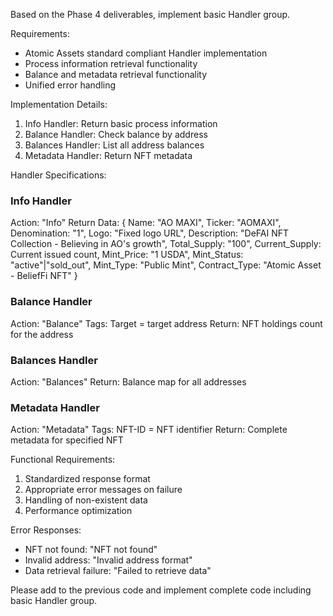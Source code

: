 Based on the Phase 4 deliverables, implement basic Handler group.

Requirements:

- Atomic Assets standard compliant Handler implementation
- Process information retrieval functionality
- Balance and metadata retrieval functionality
- Unified error handling

Implementation Details:

1. Info Handler: Return basic process information
2. Balance Handler: Check balance by address
3. Balances Handler: List all address balances
4. Metadata Handler: Return NFT metadata

Handler Specifications:

### Info Handler

Action: "Info"
Return Data:
{
Name: "AO MAXI",
Ticker: "AOMAXI",
Denomination: "1",
Logo: "Fixed logo URL",
Description: "DeFAI NFT Collection - Believing in AO's growth",
Total_Supply: "100",
Current_Supply: Current issued count,
Mint_Price: "1 USDA",
Mint_Status: "active"|"sold_out",
Mint_Type: "Public Mint",
Contract_Type: "Atomic Asset - BeliefFi NFT"
}

### Balance Handler

Action: "Balance"
Tags: Target = target address
Return: NFT holdings count for the address

### Balances Handler

Action: "Balances"
Return: Balance map for all addresses

### Metadata Handler

Action: "Metadata"
Tags: NFT-ID = NFT identifier
Return: Complete metadata for specified NFT

Functional Requirements:

1. Standardized response format
2. Appropriate error messages on failure
3. Handling of non-existent data
4. Performance optimization

Error Responses:

- NFT not found: "NFT not found"
- Invalid address: "Invalid address format"
- Data retrieval failure: "Failed to retrieve data"

Please add to the previous code and implement complete code including basic Handler group.
